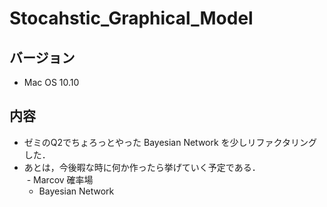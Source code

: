 # Stocahstic_Graphical_Model

## バージョン
- Mac OS 10.10

## 内容
- ゼミのQ2でちょろっとやった Bayesian Network を少しリファクタリングした．
- あとは，今後暇な時に何か作ったら挙げていく予定である．<br>
  - Marcov 確率場
  - Bayesian Network
